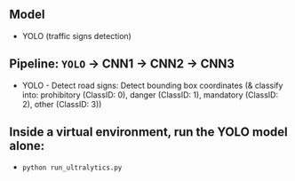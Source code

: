## Model 
- YOLO (traffic signs detection)
## Pipeline: `YOLO` → CNN1 → CNN2 → CNN3
- YOLO - Detect road signs: Detect bounding box coordinates (& classify into: prohibitory (ClassID: 0), danger (ClassID: 1), mandatory (ClassID: 2), other (ClassID: 3))
## Inside a virtual environment, run the YOLO model alone:
- `python run_ultralytics.py`